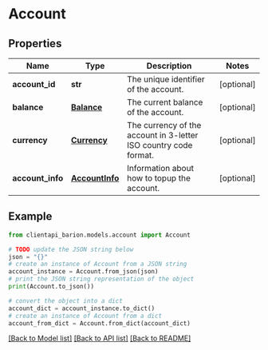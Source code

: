 # Account


## Properties

Name | Type | Description | Notes
------------ | ------------- | ------------- | -------------
**account_id** | **str** | The unique identifier of the account. | [optional] 
**balance** | [**Balance**](Balance.md) | The current balance of the account. | [optional] 
**currency** | [**Currency**](Currency.md) | The currency of the account in 3-letter ISO country code format. | [optional] 
**account_info** | [**AccountInfo**](AccountInfo.md) | Information about how to topup the account. | [optional] 

## Example

```python
from clientapi_barion.models.account import Account

# TODO update the JSON string below
json = "{}"
# create an instance of Account from a JSON string
account_instance = Account.from_json(json)
# print the JSON string representation of the object
print(Account.to_json())

# convert the object into a dict
account_dict = account_instance.to_dict()
# create an instance of Account from a dict
account_from_dict = Account.from_dict(account_dict)
```
[[Back to Model list]](../README.md#documentation-for-models) [[Back to API list]](../README.md#documentation-for-api-endpoints) [[Back to README]](../README.md)


